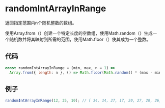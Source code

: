 # randomIntArrayInRange

返回指定范围内n个随机整数的数组。

使用Array.from（）创建一个特定长度的空数组，使用Math.random（）生成一个随机数并将其映射到所需的范围，使用Math.floor（）使其成为一个整数。

## 代码

```js
const randomIntArrayInRange = (min, max, n = 1) =>
  Array.from({ length: n }, () => Math.floor(Math.random() * (max - min + 1)) + min);
```

## 例子

```js
randomIntArrayInRange(12, 35, 10); // [ 34, 14, 27, 17, 30, 27, 20, 26, 21, 14 ]
```
